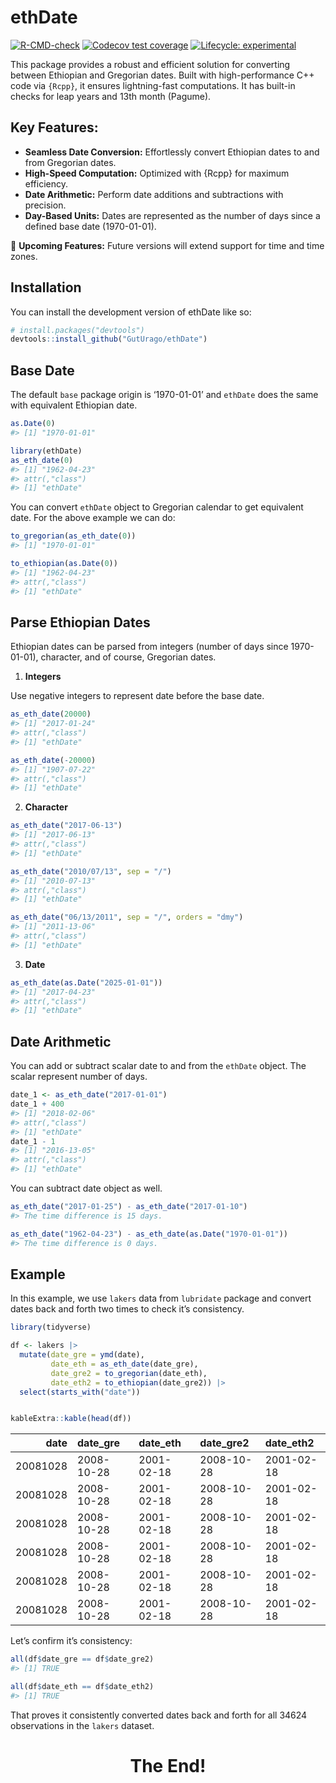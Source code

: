 
<!-- README.md is generated from README.Rmd. Please edit that file -->

# ethDate

<!-- badges: start -->

[![R-CMD-check](https://github.com/GutUrago/ethiodate/actions/workflows/R-CMD-check.yaml/badge.svg)](https://github.com/GutUrago/ethiodate/actions/workflows/R-CMD-check.yaml)
[![Codecov test
coverage](https://codecov.io/gh/GutUrago/ethiodate/graph/badge.svg)](https://app.codecov.io/gh/GutUrago/ethiodate)
[![Lifecycle:
experimental](https://img.shields.io/badge/lifecycle-experimental-orange.svg)](https://lifecycle.r-lib.org/articles/stages.html#experimental)
<!-- badges: end -->

This package provides a robust and efficient solution for converting
between Ethiopian and Gregorian dates. Built with high-performance C++
code via `{Rcpp}`, it ensures lightning-fast computations. It has
built-in checks for leap years and 13th month (Pagume).

## Key Features:

- **Seamless Date Conversion:** Effortlessly convert Ethiopian dates to
  and from Gregorian dates.
- **High-Speed Computation:** Optimized with {Rcpp} for maximum
  efficiency.
- **Date Arithmetic:** Perform date additions and subtractions with
  precision.
- **Day-Based Units:** Dates are represented as the number of days since
  a defined base date (1970-01-01).

🚀 **Upcoming Features:** Future versions will extend support for time
and time zones.

## Installation

You can install the development version of ethDate like so:

``` r
# install.packages("devtools")
devtools::install_github("GutUrago/ethDate")
```

## Base Date

The default `base` package origin is ‘1970-01-01’ and `ethDate` does the
same with equivalent Ethiopian date.

``` r
as.Date(0)
#> [1] "1970-01-01"
```

``` r
library(ethDate)
as_eth_date(0)
#> [1] "1962-04-23"
#> attr(,"class")
#> [1] "ethDate"
```

You can convert `ethDate` object to Gregorian calendar to get equivalent
date. For the above example we can do:

``` r
to_gregorian(as_eth_date(0))
#> [1] "1970-01-01"
```

``` r
to_ethiopian(as.Date(0))
#> [1] "1962-04-23"
#> attr(,"class")
#> [1] "ethDate"
```

## Parse Ethiopian Dates

Ethiopian dates can be parsed from integers (number of days since
1970-01-01), character, and of course, Gregorian dates.

1.  **Integers**

Use negative integers to represent date before the base date.

``` r
as_eth_date(20000)
#> [1] "2017-01-24"
#> attr(,"class")
#> [1] "ethDate"
```

``` r
as_eth_date(-20000)
#> [1] "1907-07-22"
#> attr(,"class")
#> [1] "ethDate"
```

2.  **Character**

``` r
as_eth_date("2017-06-13")
#> [1] "2017-06-13"
#> attr(,"class")
#> [1] "ethDate"
```

``` r
as_eth_date("2010/07/13", sep = "/")
#> [1] "2010-07-13"
#> attr(,"class")
#> [1] "ethDate"
```

``` r
as_eth_date("06/13/2011", sep = "/", orders = "dmy")
#> [1] "2011-13-06"
#> attr(,"class")
#> [1] "ethDate"
```

3.  **Date**

``` r
as_eth_date(as.Date("2025-01-01"))
#> [1] "2017-04-23"
#> attr(,"class")
#> [1] "ethDate"
```

## Date Arithmetic

You can add or subtract scalar date to and from the `ethDate` object.
The scalar represent number of days.

``` r
date_1 <- as_eth_date("2017-01-01")
date_1 + 400
#> [1] "2018-02-06"
#> attr(,"class")
#> [1] "ethDate"
date_1 - 1
#> [1] "2016-13-05"
#> attr(,"class")
#> [1] "ethDate"
```

You can subtract date object as well.

``` r
as_eth_date("2017-01-25") - as_eth_date("2017-01-10")
#> The time difference is 15 days.

as_eth_date("1962-04-23") - as_eth_date(as.Date("1970-01-01"))
#> The time difference is 0 days.
```

## Example

In this example, we use `lakers` data from `lubridate` package and
convert dates back and forth two times to check it’s consistency.

``` r
library(tidyverse)

df <- lakers |> 
  mutate(date_gre = ymd(date),
         date_eth = as_eth_date(date_gre),
         date_gre2 = to_gregorian(date_eth),
         date_eth2 = to_ethiopian(date_gre2)) |> 
  select(starts_with("date"))


kableExtra::kable(head(df))
```

|     date | date_gre   | date_eth   | date_gre2  | date_eth2  |
|---------:|:-----------|:-----------|:-----------|:-----------|
| 20081028 | 2008-10-28 | 2001-02-18 | 2008-10-28 | 2001-02-18 |
| 20081028 | 2008-10-28 | 2001-02-18 | 2008-10-28 | 2001-02-18 |
| 20081028 | 2008-10-28 | 2001-02-18 | 2008-10-28 | 2001-02-18 |
| 20081028 | 2008-10-28 | 2001-02-18 | 2008-10-28 | 2001-02-18 |
| 20081028 | 2008-10-28 | 2001-02-18 | 2008-10-28 | 2001-02-18 |
| 20081028 | 2008-10-28 | 2001-02-18 | 2008-10-28 | 2001-02-18 |

Let’s confirm it’s consistency:

``` r
all(df$date_gre == df$date_gre2)
#> [1] TRUE
```

``` r
all(df$date_eth == df$date_eth2)
#> [1] TRUE
```

That proves it consistently converted dates back and forth for all 34624
observations in the `lakers` dataset.

<div>
<h1 style="text-align: center; color=blue">The End!</h1>
</div>
